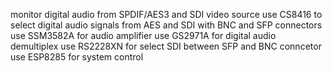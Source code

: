 monitor digital audio from SPDIF/AES3 and SDI video source
use CS8416 to select digital audio signals from AES and SDI with BNC and SFP connectors
use SSM3582A for audio amplifier
use GS2971A for digital audio demultiplex
use RS2228XN for select SDI between SFP and BNC conncetor
use ESP8285 for system control
